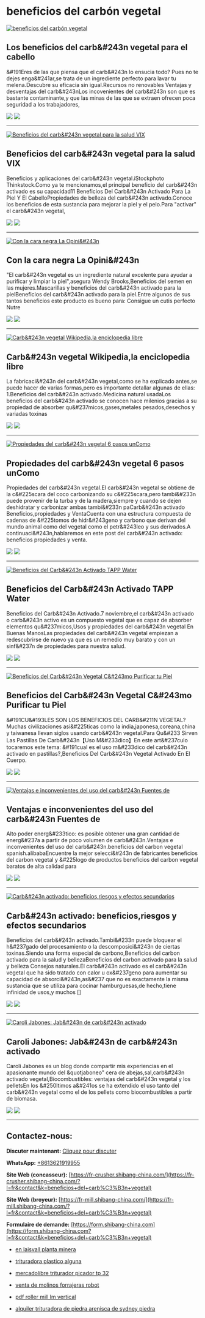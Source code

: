 # beneficios del carbón vegetal

<a href="https://swt.shibang-china.com/?l=fr&img&k=beneficios+del+carb%C3%B3n+vegetal" target="_blank">![beneficios del carbón vegetal](http://static.shibang-china.com/all-800x300/132.jpg)</a>

## Los beneficios del carb&#243n vegetal para el cabello
&#191Eres de las que piensa que el carb&#243n lo ensucia todo? Pues no te dejes enga&#241ar,se trata de un ingrediente perfecto para lavar tu melena.Descubre su eficacia sin igual.Recursos no renovables Ventajas y desventajas del carb&#243nLos incovenientes del carb&#243n son que es bastante contaminante,y que las minas de las que se extraen ofrecen poca seguridad a los trabajadores,


<a href="https://whatsapp.shibangsoft.com/WhatsApp.php" target="_blank" title="WhatsApp">![](http://static.shibang-china.com/icon/whatsapp.png)</a> <a href="https://swt.shibang-china.com/?l=fr&icon&k=beneficios+del+carb%C3%B3n+vegetal" target="_blank">![](http://static.shibang-china.com/icon/chat-fr.png)</a>

---

<a href="https://swt.shibang-china.com/?l=fr&img&k=beneficios+del+carb%C3%B3n+vegetal" target="_blank">![Beneficios del carb&#243n vegetal para la salud VIX](http://static.shibang-china.com/all-800x300/922.jpg)</a>

## Beneficios del carb&#243n vegetal para la salud VIX
Beneficios y aplicaciones del carb&#243n vegetal.iStockphoto Thinkstock.Como ya te mencionamos,el principal beneficio del carb&#243n activado es su capacidad11 Beneficios Del Carb&#243n Activado Para La Piel Y El CabelloPropiedades de belleza del carb&#243n activado.Conoce los beneficios de esta sustancia para mejorar la piel y el pelo.Para "activar" el carb&#243n vegetal,


<a href="https://whatsapp.shibangsoft.com/WhatsApp.php" target="_blank" title="WhatsApp">![](http://static.shibang-china.com/icon/whatsapp.png)</a> <a href="https://swt.shibang-china.com/?l=fr&icon&k=beneficios+del+carb%C3%B3n+vegetal" target="_blank">![](http://static.shibang-china.com/icon/chat-fr.png)</a>

---

<a href="https://swt.shibang-china.com/?l=fr&img&k=beneficios+del+carb%C3%B3n+vegetal" target="_blank">![Con la cara negra La Opini&#243n](http://static.shibang-china.com/all-800x300/1484.jpg)</a>

## Con la cara negra La Opini&#243n
"El carb&#243n vegetal es un ingrediente natural excelente para ayudar a purificar y limpiar la piel",asegura Wendy Brooks,Beneficios del semen en las mujeres.Mascarillas y beneficios del carb&#243n activado para la pielBeneficios del carb&#243n activado para la piel.Entre algunos de sus tantos beneficios este producto es bueno para: Consigue un cutis perfecto Nutre


<a href="https://whatsapp.shibangsoft.com/WhatsApp.php" target="_blank" title="WhatsApp">![](http://static.shibang-china.com/icon/whatsapp.png)</a> <a href="https://swt.shibang-china.com/?l=fr&icon&k=beneficios+del+carb%C3%B3n+vegetal" target="_blank">![](http://static.shibang-china.com/icon/chat-fr.png)</a>

---

<a href="https://swt.shibang-china.com/?l=fr&img&k=beneficios+del+carb%C3%B3n+vegetal" target="_blank">![Carb&#243n vegetal Wikipedia,la enciclopedia libre](http://static.shibang-china.com/all-800x300/1136.jpg)</a>

## Carb&#243n vegetal Wikipedia,la enciclopedia libre
La fabricaci&#243n del carb&#243n vegetal,como se ha explicado antes,se puede hacer de varias formas,pero es importante detallar algunas de ellas: 1.Beneficios del carb&#243n activado.Medicina natural usadaLos beneficios del carb&#243n activado se conocen hace milenios gracias a su propiedad de absorber qu&#237micos,gases,metales pesados,desechos y variadas toxinas


<a href="https://whatsapp.shibangsoft.com/WhatsApp.php" target="_blank" title="WhatsApp">![](http://static.shibang-china.com/icon/whatsapp.png)</a> <a href="https://swt.shibang-china.com/?l=fr&icon&k=beneficios+del+carb%C3%B3n+vegetal" target="_blank">![](http://static.shibang-china.com/icon/chat-fr.png)</a>

---

<a href="https://swt.shibang-china.com/?l=fr&img&k=beneficios+del+carb%C3%B3n+vegetal" target="_blank">![Propiedades del carb&#243n vegetal 6 pasos unComo](http://static.shibang-china.com/all-800x300/699.jpg)</a>

## Propiedades del carb&#243n vegetal 6 pasos unComo
Propiedades del carb&#243n vegetal.El carb&#243n vegetal se obtiene de la c&#225scara del coco carbonizando su c&#225scara,pero tambi&#233n puede provenir de la turba y de la madera,siempre y cuando se dejen deshidratar y carbonizar ambas tambi&#233n paCarb&#243n activado Beneficios,propiedades y VentaCuenta con una estructura compuesta de cadenas de &#225tomos de hidr&#243geno y carbono que derivan del mundo animal como del vegetal como el petr&#243leo y sus derivados.A continuaci&#243n,hablaremos en este post del carb&#243n activado: beneficios propiedades y venta.


<a href="https://whatsapp.shibangsoft.com/WhatsApp.php" target="_blank" title="WhatsApp">![](http://static.shibang-china.com/icon/whatsapp.png)</a> <a href="https://swt.shibang-china.com/?l=fr&icon&k=beneficios+del+carb%C3%B3n+vegetal" target="_blank">![](http://static.shibang-china.com/icon/chat-fr.png)</a>

---

<a href="https://swt.shibang-china.com/?l=fr&img&k=beneficios+del+carb%C3%B3n+vegetal" target="_blank">![Beneficios del Carb&#243n Activado TAPP Water](http://static.shibang-china.com/all-800x300/822.jpg)</a>

## Beneficios del Carb&#243n Activado TAPP Water
Beneficios del Carb&#243n Activado.7 noviembre,el carb&#243n activado o carb&#243n activo es un compuesto vegetal que es capaz de absorber elementos qu&#237micos,Usos y propiedades del carb&#243n vegetal En Buenas ManosLas propiedades del carb&#243n vegetal empiezan a redescubrirse de nuevo ya que es un remedio muy barato y con un sinf&#237n de propiedades para nuestra salud.


<a href="https://whatsapp.shibangsoft.com/WhatsApp.php" target="_blank" title="WhatsApp">![](http://static.shibang-china.com/icon/whatsapp.png)</a> <a href="https://swt.shibang-china.com/?l=fr&icon&k=beneficios+del+carb%C3%B3n+vegetal" target="_blank">![](http://static.shibang-china.com/icon/chat-fr.png)</a>

---

<a href="https://swt.shibang-china.com/?l=fr&img&k=beneficios+del+carb%C3%B3n+vegetal" target="_blank">![Beneficios del Carb&#243n Vegetal C&#243mo Purificar tu Piel](http://static.shibang-china.com/all-800x300/1445.jpg)</a>

## Beneficios del Carb&#243n Vegetal C&#243mo Purificar tu Piel
&#191CU&#193LES SON LOS BENEFICIOS DEL CARB&#211N VEGETAL? Muchas civilizaciones asi&#225ticas como la india,japonesa,coreana,china y taiwanesa llevan siglos usando carb&#243n vegetal.Para Qu&#233 Sirven Las Pastillas De Carb&#243n【Uso M&#233dico】En este art&#237culo tocaremos este tema: &#191cual es el uso m&#233dico del carb&#243n activado en pastillas?,Beneficios Del Carb&#243n Vegetal Activado En El Cuerpo.


<a href="https://whatsapp.shibangsoft.com/WhatsApp.php" target="_blank" title="WhatsApp">![](http://static.shibang-china.com/icon/whatsapp.png)</a> <a href="https://swt.shibang-china.com/?l=fr&icon&k=beneficios+del+carb%C3%B3n+vegetal" target="_blank">![](http://static.shibang-china.com/icon/chat-fr.png)</a>

---

<a href="https://swt.shibang-china.com/?l=fr&img&k=beneficios+del+carb%C3%B3n+vegetal" target="_blank">![Ventajas e inconvenientes del uso del carb&#243n Fuentes de](http://static.shibang-china.com/all-800x300/1226.jpg)</a>

## Ventajas e inconvenientes del uso del carb&#243n Fuentes de
Alto poder energ&#233tico: es posible obtener una gran cantidad de energ&#237a a partir de poco volumen de carb&#243n.Ventajas e inconvenientes del uso del carb&#243n.beneficios del carbon vegetal spanish.alibabaEncuentre la mejor selecci&#243n de fabricantes beneficios del carbon vegetal y &#225logo de productos beneficios del carbon vegetal baratos de alta calidad para


<a href="https://whatsapp.shibangsoft.com/WhatsApp.php" target="_blank" title="WhatsApp">![](http://static.shibang-china.com/icon/whatsapp.png)</a> <a href="https://swt.shibang-china.com/?l=fr&icon&k=beneficios+del+carb%C3%B3n+vegetal" target="_blank">![](http://static.shibang-china.com/icon/chat-fr.png)</a>

---

<a href="https://swt.shibang-china.com/?l=fr&img&k=beneficios+del+carb%C3%B3n+vegetal" target="_blank">![Carb&#243n activado: beneficios,riesgos y efectos secundarios](http://static.shibang-china.com/all-800x300/271.jpg)</a>

## Carb&#243n activado: beneficios,riesgos y efectos secundarios
Beneficios del carb&#243n activado.Tambi&#233n puede bloquear el h&#237gado del procesamiento o la descomposici&#243n de ciertas toxinas.Siendo una forma especial de carbono,Beneficios del carbon activado para la salud y bellezaBeneficios del carbon activado para la salud y belleza Consejos naturales.El carb&#243n activado es el carb&#243n vegetal que ha sido tratado con calor u ox&#237geno para aumentar su capacidad de absorci&#243n,as&#237 que no es exactamente la misma sustancia que se utiliza para cocinar hamburguesas,de hecho,tiene infinidad de usos,y muchos []


<a href="https://whatsapp.shibangsoft.com/WhatsApp.php" target="_blank" title="WhatsApp">![](http://static.shibang-china.com/icon/whatsapp.png)</a> <a href="https://swt.shibang-china.com/?l=fr&icon&k=beneficios+del+carb%C3%B3n+vegetal" target="_blank">![](http://static.shibang-china.com/icon/chat-fr.png)</a>

---

<a href="https://swt.shibang-china.com/?l=fr&img&k=beneficios+del+carb%C3%B3n+vegetal" target="_blank">![Caroli Jabones: Jab&#243n de carb&#243n activado](http://static.shibang-china.com/all-800x300/660.jpg)</a>

## Caroli Jabones: Jab&#243n de carb&#243n activado
Caroli Jabones es un blog donde compartir mis experiencias en el apasionante mundo del &quotjaboneo" cera de abejas,sal,carb&#243n activado vegetal,Biocombustibles: ventajas del carb&#243n vegetal y los pelletsEn los &#250ltimos a&#241os se ha extendido el uso tanto del carb&#243n vegetal como el de los pellets como biocombustibles a partir de biomasa.


<a href="https://whatsapp.shibangsoft.com/WhatsApp.php" target="_blank" title="WhatsApp">![](http://static.shibang-china.com/icon/whatsapp.png)</a> <a href="https://swt.shibang-china.com/?l=fr&icon&k=beneficios+del+carb%C3%B3n+vegetal" target="_blank">![](http://static.shibang-china.com/icon/chat-fr.png)</a>

---
## Contactez-nous:

**Discuter maintenant:** [Cliquez pour discuter](https://swt.shibang-china.com?l=fr&contact&k=beneficios+del+carb%C3%B3n+vegetal)

**WhatsApp:**  [+8613621919955](https://whatsapp.shibangsoft.com/WhatsApp.php)

**Site Web (concasseur):** [https://fr-crusher.shibang-china.com/](https://fr-crusher.shibang-china.com/?l=fr&contact&k=beneficios+del+carb%C3%B3n+vegetal)

**Site Web (broyeur):** [https://fr-mill.shibang-china.com/](https://fr-mill.shibang-china.com/?l=fr&contact&k=beneficios+del+carb%C3%B3n+vegetal)

**Formulaire de demande:** [https://form.shibang-china.com](https://form.shibang-china.com?l=fr&contact&k=beneficios+del+carb%C3%B3n+vegetal)

* [en laisvall planta minera](../62/en%20laisvall%20planta%20minera.md)

* [trituradora plastico alguna](../62/trituradora%20plastico%20alguna.md)

* [mercadolibre triturador picador tp 32](../62/mercadolibre%20triturador%20picador%20tp%2032.md)

* [venta de molinos forrajeras robot](../64/venta%20de%20molinos%20forrajeras%20robot.md)

* [pdf roller mill lm vertical](../61/pdf%20roller%20mill%20lm%20vertical.md)

* [alquiler trituradora de piedra arenisca de sydney piedra](../63/alquiler%20trituradora%20de%20piedra%20arenisca%20de%20sydney%C2%A0piedra.md)